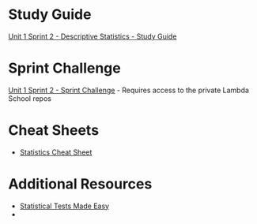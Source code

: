 # Study Guide
[Unit 1 Sprint 2 - Descriptive Statistics - Study Guide](https://github.com/bundickm/Study-Guides/blob/master/Unit_1_Sprint_2_Statistics_Study_Guide.ipynb)

# Sprint Challenge
[Unit 1 Sprint 2 - Sprint Challenge](https://github.com/LambdaSchool/DS-Material/tree/master/unit1-descriptive-statistics/sprint2-data-wrangling/sprint-challenge) - Requires access to the private Lambda School repos

# Cheat Sheets
- [Statistics Cheat Sheet](https://github.com/bundickm/CheatSheets/blob/master/Statistics_Cheat_Sheet.ipynb)

# Additional Resources
- [Statistical Tests Made Easy](https://www.youtube.com/watch?v=I10q6fjPxJ0)
- 